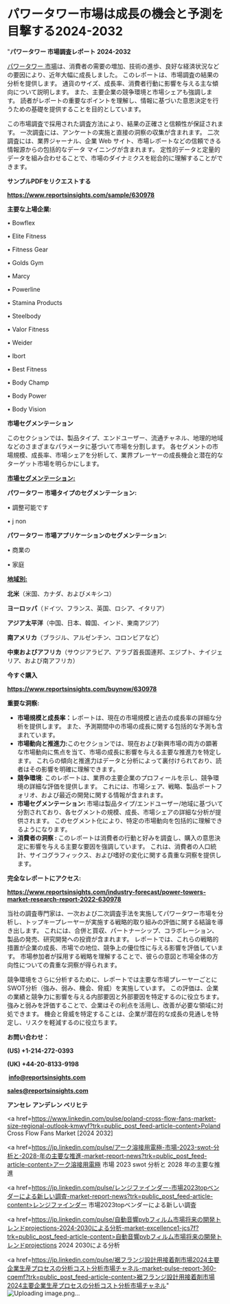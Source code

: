 # パワータワー市場は成長の機会と予測を目撃する2024-2032

"<strong>パワータワー 市場調査レポート 2024-2032</strong>

<a href=https://www.reportsinsights.com/sample/630978>パワータワー 市場</a>は、消費者の需要の増加、技術の進歩、良好な経済状況などの要因により、近年大幅に成長しました。 このレポートは、市場調査の結果の分析を提供します。 通貨のサイズ、成長率、消費者行動に影響を与える主な傾向について説明します。 また、主要企業の競争環境と市場シェアも強調します。 読者がレポートの重要なポイントを理解し、情報に基づいた意思決定を行うための基礎を提供することを目的としています。

この市場調査で採用された調査方法により、結果の正確さと信頼性が保証されます。 一次調査には、アンケートの実施と直接の洞察の収集が含まれます。 二次調査には、業界ジャーナル、企業 Web サイト、市場レポートなどの信頼できる情報源からの包括的なデータ マイニングが含まれます。 定性的データと定量的データを組み合わせることで、市場のダイナミクスを総合的に理解することができます。

<strong><b>サンプルPDFをリクエストする</b></strong>

<a href=https://www.reportsinsights.com/sample/630978><strong><u>https://www.reportsinsights.com/sample/630978</u></strong></a>

<strong>主要な上場企業:</strong>

• Bowflex

• Elite Fitness

• Fitness Gear

• Golds Gym

• Marcy

• Powerline

• Stamina Products

• Steelbody

• Valor Fitness

• Weider

• Ibort

• Best Fitness

• Body Champ

• Body Power

• Body Vision

<strong>市場セグメンテーション</strong>

このセクションでは、製品タイプ、エンドユーザー、流通チャネル、地理的地域などのさまざまなパラメータに基づいて市場を分割します。 各セグメントの市場規模、成長率、市場シェアを分析して、業界プレーヤーの成長機会と潜在的なターゲット市場を明らかにします。

<strong><u>市場セグメンテーション</u></strong><strong><u>:</u></strong>

<strong>パワータワー 市場タイプのセグメンテーション:</strong>

• 調整可能です

• j non

<strong>パワータワー 市場アプリケーションのセグメンテーション:</strong>

• 商業の

• 家庭

<strong><u>地域別</u></strong><strong><u>:</u></strong>

<strong>北米</strong>（米国、カナダ、およびメキシコ）

<strong>ヨーロッパ</strong>（ドイツ、フランス、英国、ロシア、イタリア）

<strong>アジア太平洋</strong>（中国、日本、韓国、インド、東南アジア）

<strong>南アメリカ</strong>（ブラジル、アルゼンチン、コロンビアなど）

<strong>中東およびアフリカ</strong>（サウジアラビア、アラブ首長国連邦、エジプト、ナイジェリア、および南アフリカ）

<strong>今すぐ購入</strong>

<a href=https://www.reportsinsights.com/buynow/630978><strong><u>https://www.reportsinsights.com/buynow/630978</u></strong></a>

<strong>重要な洞察:</strong>
<ul>
  <li><strong>市場規模と成長率：</strong>レポートは、現在の市場規模と過去の成長率の詳細な分析を提供します。 また、予測期間中の市場の成長に関する包括的な予測も含まれています。</li>
  <li><strong>市場動向と推進力:</strong>このセクションでは、現在および新興市場の両方の顕著な市場動向に焦点を当て、市場の成長に影響を与える主要な推進力を特定します。 これらの傾向と推進力はデータと分析によって裏付けられており、読者はその影響を明確に理解できます。</li>
  <li><strong>競争環境</strong>: このレポートは、業界の主要企業のプロフィールを示し、競争環境の詳細な評価を提供します。 これには、市場シェア、戦略、製品ポートフォリオ、および最近の開発に関する情報が含まれます。</li>
  <li><strong>市場セグメンテーション: </strong>市場は製品タイプ/エンドユーザー/地域に基づいて分割されており、各セグメントの規模、成長、市場シェアの詳細な分析が提供されます。 このセグメント化により、特定の市場動向を包括的に理解できるようになります。</li>
  <li><strong>消費者の洞察 : </strong>このレポートは消費者の行動と好みを調査し、購入の意思決定に影響を与える主要な要因を強調しています。 これは、消費者の人口統計、サイコグラフィックス、および嗜好の変化に関する貴重な洞察を提供します。</li>
</ul>
<strong>完全なレポートにアクセス:</strong>

<a href=https://www.reportsinsights.com/industry-forecast/power-towers-market-research-report-2022-630978><strong><u><b>https://www.reportsinsights.com/industry-forecast/power-towers-market-research-report-2022-630978</b></u></strong></a>

当社の調査専門家は、一次および二次調査手法を実施してパワータワー市場を分析し、トップキープレーヤーが実施する戦略的取り組みの評価に関する結論を導き出します。 これには、合併と買収、パートナーシップ、コラボレーション、製品の発売、研究開発への投資が含まれます。 レポートでは、これらの戦略的措置が企業の成長、市場での地位、競争上の優位性に与える影響を評価しています。 市場参加者が採用する戦略を理解することで、彼らの意図と市場全体の方向性についての貴重な洞察が得られます。

競争環境をさらに分析するために、レポートでは主要な市場プレーヤーごとにSWOT分析（強み、弱み、機会、脅威）を実施しています。 この評価は、企業の業績と競争力に影響を与える内部要因と外部要因を特定するのに役立ちます。 強みと弱みを評価することで、企業はその利点を活用し、改善が必要な領域に対処できます。 機会と脅威を特定することは、企業が潜在的な成長の見通しを特定し、リスクを軽減するのに役立ちます。

<strong>お問い合わせ：</strong>

<strong>(US) +1-214-272-0393</strong>

<strong>(UK) +44-20-8133-9198</strong>

<strong> </strong><a href=info@reportsinsights.com><strong><u>info@reportsinsights.com</u></strong></a>

<a href=sales@reportsinsights.com><strong><u>sales@reportsinsights.com</u></strong></a>

<strong>アンセレ アンデレン ベリヒテ</strong>

<a href=https://www.linkedin.com/pulse/poland-cross-flow-fans-market-size-regional-outlook-kmwyf?trk=public_post_feed-article-content>Poland Cross Flow Fans Market [2024 2032]</a>

<a href=https://jp.linkedin.com/pulse/アーク溶接用電極-市場-2023-swot-分析と-2028-年の主要な推進-market-report-news?trk=public_post_feed-article-content>アーク溶接用電極 市場 2023 swot 分析と 2028 年の主要な推進</a>

<a href=https://jp.linkedin.com/pulse/レンジファインダー-市場2023topベンダーによる新しい調査-market-report-news?trk=public_post_feed-article-content>レンジファインダー 市場2023topベンダーによる新しい調査</a>

<a href=https://jp.linkedin.com/pulse/自動音響pvbフィルム市場将来の開発トレンドprojections-2024-2030による分析-market-excellence1-jcs7f?trk=public_post_feed-article-content>自動音響pvbフィルム市場将来の開発トレンドprojections 2024 2030による分析</a>

<a href=https://jp.linkedin.com/pulse/裾フランジ設計用接着剤市場2024主要企業生産プロセスの分析コスト分析市場チャネル-market-pulse-report-360-cqemf?trk=public_post_feed-article-content>裾フランジ設計用接着剤市場2024主要企業生産プロセスの分析コスト分析市場チャネル</a>"
![Uploading image.png…]()
